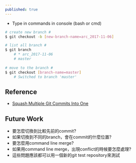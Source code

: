 ```yaml
---
published: true
---
```

* Type in commands in console (bash or cmd)

```bash
# create new branch #
$ git checkout -b [new-branch-name=arc_2017-11-06]

# list all branch #
$ git branch
    # * arc_2017-11-06
    # master
    
# move to the branch #
$ git checkout [branch-name=master]
    # Switched to branch 'master'
```

## Reference
* [Squash Multiple Git Commits Into One]({{site.url}}{{site.baseurl}}/squash-multiple-git-commits-into-one.html)

## Future Work
* 要怎麼切換到比較先前的commit?
* 如果切換到不同的branch，會在commit的什麼位置?
* 要怎麼用command line merge?
* 如果用command line merge，出現conflict的時候要怎麼處理?
* 這些問題應該都可以用一個新的git test repository來測試
